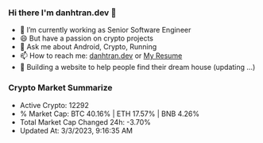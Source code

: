 ### Hi there I'm danhtran.dev 👋

- 🔭 I’m currently working as Senior Software Engineer
- 😄 But have a passion on crypto projects
- 💬 Ask me about Android, Crypto, Running 
- 📫 How to reach me: <a href="https://danhtran.dev" target="_blank">danhtran.dev</a> or <a href="Dan-Resume.pdf" target="_blank">My Resume</a>
- 🌱 Building a website to help people find their dream house (updating ...)

### Crypto Market Summarize
- Active Crypto: 12292
- % Market Cap: BTC 40.16% | ETH 17.57% | BNB 4.26%
- Total Market Cap Changed 24h: -3.70%
- Updated At: 3/3/2023, 9:16:35 AM
